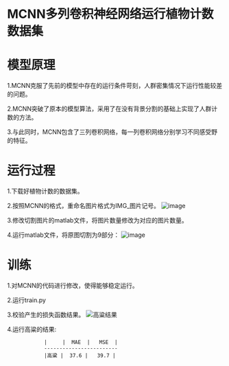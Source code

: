 # MCNN多列卷积神经网络运行植物计数数据集


# 模型原理
1.MCNN克服了先前的模型中存在的运行条件苛刻，人群密集情况下运行性能较差的问题。

2.MCNN突破了原本的模型算法，采用了在没有背景分割的基础上实现了人群计数的方法。

3.与此同时，MCNN包含了三列卷积网络，每一列卷积网络分别学习不同感受野的特征。

# 运行过程
1.下载好植物计数的数据集。

2.按照MCNN的格式，重命名图片格式为IMG_图片记号。
![image](https://github.com/hqking0424/PR-2023/assets/96946926/6fcf3e61-3e20-486c-b17e-eec85cda41ce)

3.修改切割图片的matlab文件，将图片数量修改为对应的图片数量。


4.运行matlab文件，将原图切割为9部分：
![image](https://github.com/hqking0424/PR-2023/assets/96946926/ab040294-b3a6-445a-87ec-1d8f7158c707)



# 训练
1.对MCNN的代码进行修改，使得能够稳定运行。

2.运行train.py

3.校验产生的损失函数结果。
![高粱结果](https://github.com/hqking0424/PR-2023/assets/96946926/63fe5537-f65f-444a-b8c3-7e7921c3f54d)


4.运行高粱的结果:
		
                |     |  MAE  |   MSE  |
                ------------------------
                |高粱 |  37.6 |   39.7 |
                
		

               

